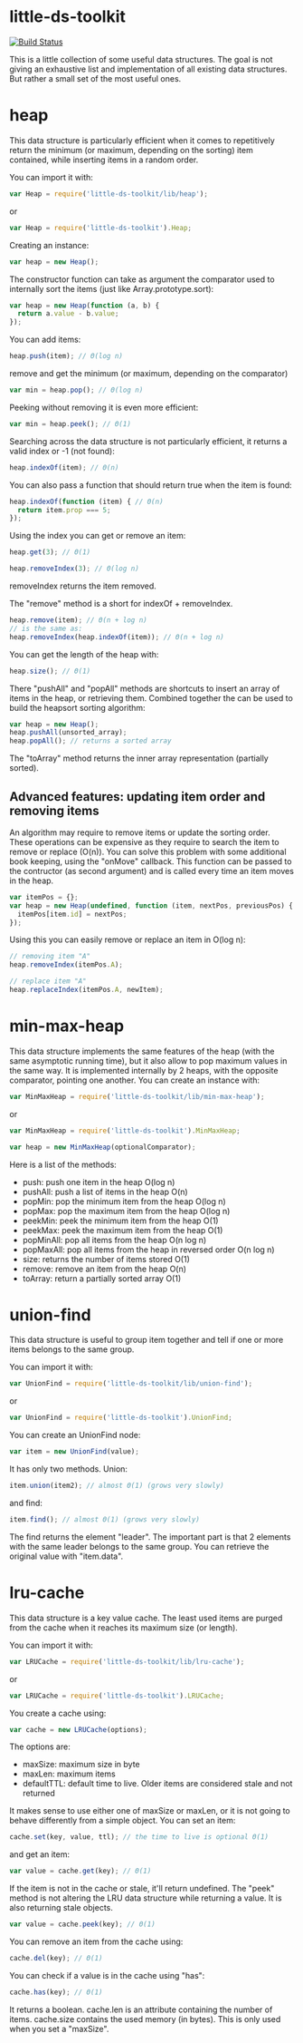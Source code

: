 little-ds-toolkit
=================
[![Build Status](https://travis-ci.org/sithmel/little-ds-toolkit.svg?branch=master)](https://travis-ci.org/sithmel/little-ds-toolkit)

This is a little collection of some useful data structures. The goal is not giving an exhaustive list and implementation of all existing data structures. But rather a small set of the most useful ones.

heap
====
This data structure is particularly efficient when it comes to repetitively return the minimum (or maximum, depending on the sorting) item contained, while inserting items in a random order.

You can import it with:
```js
var Heap = require('little-ds-toolkit/lib/heap');
```
or
```js
var Heap = require('little-ds-toolkit').Heap;
```
Creating an instance:
```js
var heap = new Heap();
```
The constructor function can take as argument the comparator used to internally sort the items (just like Array.prototype.sort):
```js
var heap = new Heap(function (a, b) {
  return a.value - b.value;
});
```
You can add items:
```js
heap.push(item); // Θ(log n)
```
remove and get the minimum (or maximum, depending on the comparator)
```js
var min = heap.pop(); // Θ(log n)
```
Peeking without removing it is even more efficient:
```js
var min = heap.peek(); // Θ(1)
```
Searching across the data structure is not particularly efficient, it returns a valid index or -1 (not found):
```js
heap.indexOf(item); // Θ(n)
```
You can also pass a function that should return true when the item is found:
```js
heap.indexOf(function (item) { // Θ(n)
  return item.prop === 5;
});
```
Using the index you can get or remove an item:
```js
heap.get(3); // Θ(1)

heap.removeIndex(3); // Θ(log n)
```
removeIndex returns the item removed.

The "remove" method is a short for indexOf + removeIndex.
```js
heap.remove(item); // Θ(n + log n)
// is the same as:
heap.removeIndex(heap.indexOf(item)); // Θ(n + log n)
```
You can get the length of the heap with:
```js
heap.size(); // Θ(1)
```
There "pushAll" and "popAll" methods are shortcuts to insert an array of items in the heap, or retrieving them. Combined together the can be used to build the heapsort sorting algorithm:
```js
var heap = new Heap();
heap.pushAll(unsorted_array);
heap.popAll(); // returns a sorted array
```
The "toArray" method returns the inner array representation (partially sorted).

Advanced features: updating item order and removing items
---------------------------------------------------------
An algorithm may require to remove items or update the sorting order. These operations can be expensive as they require to search the item to remove or replace (O(n)). You can solve this problem with some additional book keeping, using the "onMove" callback.
This function can be passed to the contructor (as second argument) and is called every time an item moves in the heap.
```js
var itemPos = {};
var heap = new Heap(undefined, function (item, nextPos, previousPos) {
  itemPos[item.id] = nextPos;
});
```
Using this you can easily remove or replace an item in O(log n):
```js
// removing item "A"
heap.removeIndex(itemPos.A);

// replace item "A"
heap.replaceIndex(itemPos.A, newItem);
```

min-max-heap
============
This data structure implements the same features of the heap (with the same asymptotic running time), but it also allow to pop maximum values in the same way.
It is implemented internally by 2 heaps, with the opposite comparator, pointing one another.
You can create an instance with:
```js
var MinMaxHeap = require('little-ds-toolkit/lib/min-max-heap');
```
or
```js
var MinMaxHeap = require('little-ds-toolkit').MinMaxHeap;

var heap = new MinMaxHeap(optionalComparator);
```
Here is a list of the methods:

* push: push one item in the heap O(log n)
* pushAll: push a list of items in the heap O(n)
* popMin: pop the minimum item from the heap O(log n)
* popMax: pop the maximum item from the heap O(log n)
* peekMin: peek the minimum item from the heap O(1)
* peekMax: peek the maximum item from the heap O(1)
* popMinAll: pop all items from the heap O(n log n)
* popMaxAll: pop all items from the heap in reversed order O(n log n)
* size: returns the number of items stored O(1)
* remove: remove an item from the heap O(n)
* toArray: return a partially sorted array O(1)

union-find
==========
This data structure is useful to group item together and tell if one or more items belongs to the same group.

You can import it with:
```js
var UnionFind = require('little-ds-toolkit/lib/union-find');
```
or
```js
var UnionFind = require('little-ds-toolkit').UnionFind;
```
You can create an UnionFind node:
```js
var item = new UnionFind(value);
```
It has only two methods. Union:
```js
item.union(item2); // almost Θ(1) (grows very slowly)
```
and find:
```js
item.find(); // almost Θ(1) (grows very slowly)
```
The find returns the element "leader". The important part is that 2 elements with the same leader belongs to the same group.
You can retrieve the original value with "item.data".

lru-cache
=========
This data structure is a key value cache. The least used items are purged from the cache when it reaches its maximum size (or length).

You can import it with:
```js
var LRUCache = require('little-ds-toolkit/lib/lru-cache');
```
or
```js
var LRUCache = require('little-ds-toolkit').LRUCache;
```
You create a cache using:
```js
var cache = new LRUCache(options);
```
The options are:

* maxSize: maximum size in byte
* maxLen: maximum items
* defaultTTL: default time to live. Older items are considered stale and not returned

It makes sense to use either one of maxSize or maxLen, or it is not going to behave differently from a simple object.
You can set an item:
```js
cache.set(key, value, ttl); // the time to live is optional Θ(1)
```
and get an item:
```js
var value = cache.get(key); // Θ(1)
```
If the item is not in the cache or stale, it'll return undefined.
The "peek" method is not altering the LRU data structure while returning a value. It is also returning stale objects.
```js
var value = cache.peek(key); // Θ(1)
```
You can remove an item from the cache using:
```js
cache.del(key); // Θ(1)
```
You can check if a value is in the cache using "has":
```js
cache.has(key); // Θ(1)
```
It returns a boolean.
cache.len is an attribute containing the number of items.
cache.size contains the used memory (in bytes). This is only used when you set a "maxSize".
